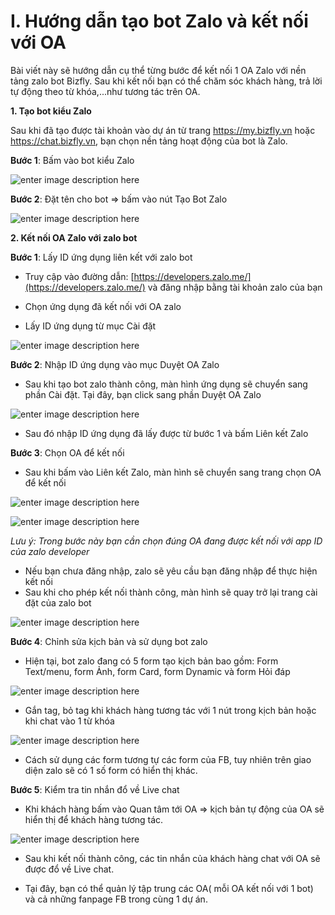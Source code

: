 # I. Hướng dẫn tạo bot Zalo và kết nối với OA


Bài viết này sẽ hướng dẫn cụ thể từng bước để kết nối 1 OA Zalo với nền tảng zalo bot Bizfly. Sau khi kết nối bạn có thể chăm sóc khách hàng, trả lời tự động theo từ khóa,...như tương tác trên OA.

**1. Tạo bot kiểu Zalo**

Sau khi đã tạo được tài khoản vào dự án từ trang https://my.bizfly.vn hoặc https://chat.bizfly.vn, bạn chọn nền tảng hoạt động của bot là Zalo.

**Bước 1**: Bấm vào bot kiểu Zalo

![enter image description here](https://static8.muarecdn.com/original/muare/images/2020/09/09/5723037_screenshot-1.jpg)

**Bước 2**: Đặt tên cho bot => bấm vào nút Tạo Bot Zalo

![enter image description here](https://static8.muarecdn.com/original/muare/images/2020/09/09/5723038_screenshot-2.jpg)


**2. Kết nối OA Zalo với zalo bot**

**Bước 1**: Lấy ID ứng dụng liên kết với zalo bot

 - Truy cập vào đường dẫn: [https://developers.zalo.me/](https://developers.zalo.me/) và đăng nhập bằng tài khoản zalo của bạn

 - Chọn ứng dụng đã kết nối với OA zalo 
 
 - Lấy ID ứng dụng từ mục Cài đặt

![enter image description here](https://static8.muarecdn.com/original/muare/images/2020/09/09/5723063_screenshot-3.jpg)

**Bước 2**: Nhập ID ứng dụng vào mục Duyệt OA Zalo

- Sau khi tạo bot zalo thành công, màn hình ứng dụng sẽ chuyển sang phần Cài đặt. Tại đây, bạn click sang phần Duyệt OA Zalo

![enter image description here](https://static8.muarecdn.com/original/muare/images/2020/09/10/5724620_screenshot-4.jpg)

- Sau đó nhập ID ứng dụng đã lấy được từ bước 1 và bấm Liên kết Zalo

**Bước 3**: Chọn OA để kết nối

 - Sau khi bấm vào Liên kết Zalo, màn hình sẽ chuyển sang trang chọn OA để kết nối
 
![enter image description here](https://static8.muarecdn.com/original/muare/images/2020/09/10/5724625_screenshot-5.jpg)

![enter image description here](https://static8.muarecdn.com/original/muare/images/2020/09/10/5724629_screenshot-6.jpg)

*Lưu ý: Trong bước này bạn cần chọn đúng OA đang được kết nối với app ID của zalo developer*

 - Nếu bạn chưa đăng nhập, zalo sẽ yêu cầu bạn đăng nhập để thực hiện kết nối
 - Sau khi cho phép kết nối thành công, màn hình sẽ quay trở lại trang cài đặt của zalo bot

![enter image description here](https://static8.muarecdn.com/original/muare/images/2020/09/10/5724630_screenshot-7.jpg)

**Bước 4**: Chỉnh sửa kịch bản và sử dụng bot zalo

- Hiện tại, bot zalo đang có 5 form tạo kịch bản bao gồm: Form Text/menu, form Ảnh, form Card, form Dynamic và form Hỏi đáp

![enter image description here](https://static8.muarecdn.com/original/muare/images/2020/09/10/5724731_screenshot-8.jpg)

- Gắn tag, bỏ tag khi khách hàng tương tác với 1 nút trong kịch bản hoặc khi chat vào 1 từ khóa

![enter image description here](https://static8.muarecdn.com/original/muare/images/2020/09/10/5724732_screenshot-9.jpg)
- Cách sử dụng các form tương tự các form của FB, tuy nhiên trên giao diện zalo sẽ có 1 số form có hiển thị khác.

**Bước 5**: Kiểm tra tin nhắn đổ về Live chat 

- Khi khách hàng bấm vào Quan tâm tới OA => kịch bản tự động của OA sẽ hiển thị để khách hàng tương tác.

![enter image description here](https://static8.muarecdn.com/original/muare/images/2020/09/10/5724737_img-3660.jpg)

- Sau khi kết nối thành công, các tin nhắn của khách hàng chat với OA sẽ được đổ về Live chat.

- Tại đây, bạn có thể quản lý tập trung các OA( mỗi OA kết nối với 1 bot) và cả những fanpage FB trong cùng 1 dự án.







